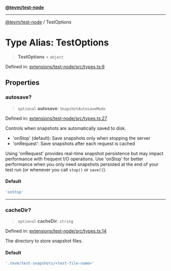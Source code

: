 [**@tevm/test-node**](../README.md)

***

[@tevm/test-node](../globals.md) / TestOptions

# Type Alias: TestOptions

> **TestOptions** = `object`

Defined in: [extensions/test-node/src/types.ts:9](https://github.com/evmts/tevm-monorepo/blob/main/extensions/test-node/src/types.ts#L9)

## Properties

### autosave?

> `optional` **autosave**: `SnapshotAutosaveMode`

Defined in: [extensions/test-node/src/types.ts:27](https://github.com/evmts/tevm-monorepo/blob/main/extensions/test-node/src/types.ts#L27)

Controls when snapshots are automatically saved to disk.

- 'onStop' (default): Save snapshots only when stopping the server
- 'onRequest': Save snapshots after each request is cached

Using 'onRequest' provides real-time snapshot persistence but may impact performance
with frequent I/O operations. Use 'onStop' for better performance when you only
need snapshots persisted at the end of your test run (or whenever you call `stop()` or `save()`).

#### Default

```ts
'onStop'
```

***

### cacheDir?

> `optional` **cacheDir**: `string`

Defined in: [extensions/test-node/src/types.ts:14](https://github.com/evmts/tevm-monorepo/blob/main/extensions/test-node/src/types.ts#L14)

The directory to store snapshot files.

#### Default

```ts
'.tevm/test-snapshots/<test-file-name>'
```
